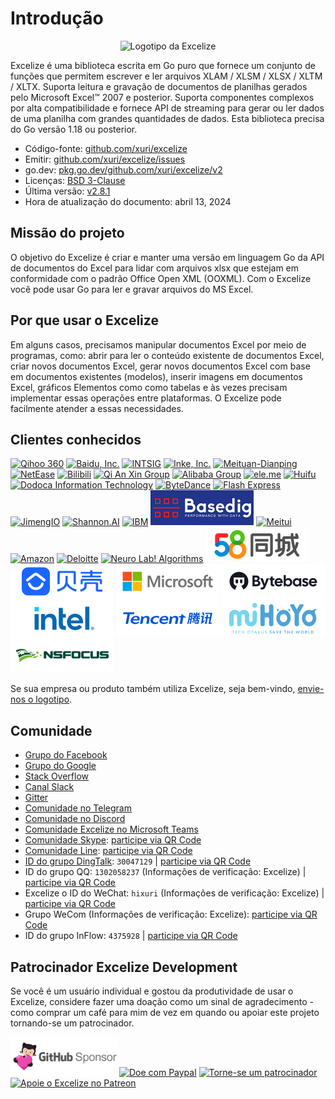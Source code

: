 # Introdução

<p align="center"><img width="650" src="../images/excelize.svg" alt="Logotipo da Excelize"></p>

Excelize é uma biblioteca escrita em Go puro que fornece um conjunto de funções que permitem escrever e ler arquivos XLAM / XLSM / XLSX / XLTM / XLTX. Suporta leitura e gravação de documentos de planilhas gerados pelo Microsoft Excel&trade; 2007 e posterior. Suporta componentes complexos por alta compatibilidade e fornece API de streaming para gerar ou ler dados de uma planilha com grandes quantidades de dados. Esta biblioteca precisa do Go versão 1.18 ou posterior.

- Código-fonte: [github.com/xuri/excelize](https://github.com/xuri/excelize)
- Emitir: [github.com/xuri/excelize/issues](https://github.com/xuri/excelize/issues)
- go.dev: [pkg.go.dev/github.com/xuri/excelize/v2](https://pkg.go.dev/github.com/xuri/excelize/v2)
- Licenças: [BSD 3-Clause](https://opensource.org/licenses/BSD-3-Clause)
- Última versão: [v2.8.1](https://github.com/xuri/excelize/releases/latest)
- Hora de atualização do documento: abril 13, 2024

## Missão do projeto

O objetivo do Excelize é criar e manter uma versão em linguagem Go da API de documentos do Excel para lidar com arquivos xlsx que estejam em conformidade com o padrão Office Open XML (OOXML). Com o Excelize você pode usar Go para ler e gravar arquivos do MS Excel.

## Por que usar o Excelize

Em alguns casos, precisamos manipular documentos Excel por meio de programas, como: abrir para ler o conteúdo existente de documentos Excel, criar novos documentos Excel, gerar novos documentos Excel com base em documentos existentes (modelos), inserir imagens em documentos Excel, gráficos Elementos como como tabelas e às vezes precisam implementar essas operações entre plataformas. O Excelize pode facilmente atender a essas necessidades.

## Clientes conhecidos

<a href="https://www.360.cn" title="Qihoo 360" target="_blank"><img width="165" src="../images/vendor/360@2x.png" alt="Qihoo 360"></a> <a href="https://www.baidu.com" title="Baidu, Inc." target="_blank"><img width="165" src="../images/vendor/baidu@2x.png" alt="Baidu, Inc."></a> [![INTSIG](../images/vendor/intsig.com_en.png)](https://en.intsig.com) <a href="https://www.inke.cn" title="Inke, Inc." target="_blank"><img width="165" src="../images/vendor/inke@2x.png" alt="Inke, Inc."></a> <a href="https://www.meituan.com" title="Meituan-Dianping" target="_blank"><img width="165" src="../images/vendor/meituan@2x.png" alt="Meituan-Dianping"></a> <a href="https://www.163.com" title="NetEase" target="_blank"><img width="165" src="../images/vendor/netease@2x.png" alt="NetEase"></a> <a href="https://www.bilibili.com" title="Bilibili" target="_blank"><img width="165" src="../images/vendor/bilibili@2x.png" alt="Bilibili"></a> <a href="https://www.qianxin.com" title="Qi An Xin Group" target="_blank"><img width="165" src="../images/vendor/qianxin.com_en@2x.png" alt="Qi An Xin Group"></a> <a href="https://www.alibabagroup.com" title="Alibaba Group" target="_blank"><img width="165" src="../images/vendor/alibabagroup@2x.png" alt="Alibaba Group"></a> <a href="https://www.ele.me" title="ele.me" target="_blank"><img width="165" src="../images/vendor/ele.me@2x.png" alt="ele.me"></a> <a href="https://www.huifu.com" title="Huifu" target="_blank"><img width="165" src="../images/vendor/huifu.com@2x.png" alt="Huifu"></a> <a href="http://www.dodoca.com" title="Dodoca Information Technology" target="_blank"><img width="165" src="../images/vendor/dodoca.com@2x.png" alt="Dodoca Information Technology"></a> <a href="https://bytedance.com" title="ByteDance" target="_blank"><img width="165" src="../images/vendor/bytedance@2x.png" alt="ByteDance"></a> <a href="https://www.flashexpress.com" title="Flash Express" target="_blank"><img width="165" src="../images/vendor/flashexpress.com@2x.png" alt="Flash Express"></a> <a href="https://jimengio.com" title="JimengIO" target="_blank"><img width="165" src="../images/vendor/jimengio.com@2x.png" alt="JimengIO"></a> <a href="https://www.shannonai.com" title="Shannon.AI" target="_blank"><img width="165" src="../images/vendor/shannonai.com@2x.png" alt="Shannon.AI"></a> <a href="https://ibm.com" title="IBM" target="_blank"><img width="165" src="../images/vendor/ibm@2x.png" alt="IBM"></a> <a href="https://www.basedig.com" title="Basedig" target="_blank"><img width="165" src="../images/vendor/basedig.com@2x.png" alt="Basedig"></a> <a href="https://www.meitu.com" title="Meitui" target="_blank"><img width="165" src="../images/vendor/meitu.com@2x.png" alt="Meitui"></a> <a href="https://www.amazon.com" title="Amazon" target="_blank"><img width="165" src="../images/vendor/amazon@2x.png" alt="Amazon"></a> <a href="https://www.deloitte.com" title="Deloitte" target="_blank"><img width="165" src="../images/vendor/deloitte@2x.png" alt="Deloitte"></a> <a href="https://nl-a.ru" title="Neuro Lab! Algorithms" target="_blank"><img width="165" src="../images/vendor/nl-a.ru@2x.png" alt="Neuro Lab! Algorithms"></a> <a href="https://58.com" title="58.com" target="_blank"><img width="165" src="../images/vendor/58.com@2x.png" alt="58.com"></a> <a href="https://ke.com" title="ke.com" target="_blank"><img width="165" src="../images/vendor/ke.com@2x.png" alt="ke.com"></a> <a href="https://www.microsoft.com" title="Microsoft" target="_blank"><img width="165" src="../images/vendor/microsoft@2x.png" alt="Microsoft"></a> <a href="https://www.bytebase.com" title="ByteBase" target="_blank"><img width="165" src="../images/vendor/bytebase.com@2x.png" alt="ByteBase"></a> <a href="https://www.intel.com" title="Intel" target="_blank"><img width="165" src="../images/vendor/intel@2x.png" alt="Intel"></a> <a href="https://www.tencent.com" title="Tencent" target="_blank"><img width="165" src="../images/vendor/tencent@2x.png" alt="Tencent"></a> <a href="https://www.mihoyo.com" title="miHoYo" target="_blank"><img width="165" src="../images/vendor/mihoyo@2x.png" alt="miHoYo"></a> <a href="http://www.nsfocus.com.cn" title="NSFOCUS Technologies Group Co Ltd" target="_blank"><img width="165" src="../images/vendor/nsfocus@2x.png" alt="NSFOCUS Technologies Group Co Ltd"></a>

Se sua empresa ou produto também utiliza Excelize, seja bem-vindo, <a href="mailto: xuri.me@gmail.com?Subject=Please add our company in Excelize Introduction page&amp;Body=Ol%C3%A1%2C%20aqui%20%C3%A9%20%3Cseu%20nome%3E%20da%20%3Cnome%20da%20sua%20empresa%3E.%0AEstamos%20usando%20o%20Excelize%20e%20teremos%20orgulho%20de%20adicionar%20o%20nome%20da%20nossa%20empresa%20%C3%A0%20p%C3%A1gina%20de%20introdu%C3%A7%C3%A3o%20do%20Excelize.%0APor%20favor%2C%20veja%20o%20anexo%20do%20nosso%20logotipo.%20%3CCertifique-se%20de%20incluir%20o%20logotipo%20no%20anexo%3E%0A" title="enviar logotipo por e-mail">envie-nos o logotipo</a>.

## Comunidade

- [Grupo do Facebook](https://www.facebook.com/groups/excelize)
- [Grupo do Google](https://groups.google.com/g/excelize)
- [Stack Overflow](https://stackoverflow.com/questions/tagged/excelize)
- [Canal Slack](https://join.slack.com/t/xuri/shared_invite/zt-eriqdkeo-wV04zcCdBiiZveFgY86Wzw)
- [Gitter](https://gitter.im/excelize/community)
- [Comunidade no Telegram](https://t.me/excelize)
- [Comunidade no Discord](https://discord.gg/MWV8MBQGtv)
- [Comunidade Excelize no Microsoft Teams](https://teams.live.com/l/invite/FBA8aHkflqEj5SNzQM)
- [Comunidade Skype](https://join.skype.com/YW3OFS5QjYcV?source=qr-ios): <a href="../images/skype_group@2x.png" alt="Comunidade Excelize Skype" target="_blank" target="_blank">participe via QR Code</a>
- [Comunidade Line](http://line.me/ti/g/NFIjhfbP_g): <a href="../images/line_group@2x.png" alt="Comunidade Excelize Line" target="_blank" target="_blank">participe via QR Code</a>
- [ID do grupo DingTalk](https://qr.dingtalk.com/action/joingroup?code=v1,k1,6tmzbBbJuQkGezVdHJjsHz29CZI9F49xeW+cvOaECtk=&_dt_no_comment=1&origin=11): `30047129` | <a href="../images/dingtalk_group@2x.png" alt="Grupo Excelize DingTalk" target="_blank" target="_blank">participe via QR Code</a>
- ID do grupo QQ: `1302058237` (Informações de verificação: Excelize) | <a href="../images/qq_group@2x.png" alt="Excelize QQ Group ID" target="_blank" target="_blank">participe via QR Code</a>
- Excelize o ID do WeChat: `hixuri` (Informações de verificação: Excelize) | <a href="../images/wechat_group@2x.png" alt="Comunidade Excelize WeChat" target="_blank" target="_blank">participe via QR Code</a>
- Grupo WeCom (Informações de verificação: Excelize): <a href="../images/wecom_group@2x.png" title="Grupo Excelize WeCom" target="_blank">participe via QR Code</a>
- ID do grupo InFlow: `4375928` | <a href="../images/inflow_group@2x.png" alt="Grupo Excelize Inflow" target="_blank" target="_blank">participe via QR Code</a>

## Patrocinador Excelize Development

Se você é um usuário individual e gostou da produtividade de usar o Excelize, considere fazer uma doação como um sinal de agradecimento - como comprar um café para mim de vez em quando ou apoiar este projeto tornando-se um patrocinador.

<a href="https://github.com/sponsors/xuri" title="GitHub Sponsor" target="_blank"><img width="170" src="../images/github_sponsor@2x.png" alt="GitHub Sponsor"></a> <a href="https://www.paypal.com/paypalme/xuri" title="Doe com Paypal" target="_blank"><img width="170" src="../images/donate@2x.png" alt="Doe com Paypal"></a> <a href="https://opencollective.com/excelize" title="Torne-se um patrocinador" target="_blank"><img height="61" src="../images/opencollective.com@2x.png" alt="Torne-se um patrocinador"></a> <a href="https://www.patreon.com/xuri" title="Apoie o Excelize no Patreon" target="_blank"><img height="61" src="../images/patreon.com@2x.png" alt="Apoie o Excelize no Patreon"></a>
